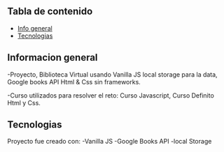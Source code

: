 ## Tabla de contenido 
* [Info general](#general-info)
* [Tecnologias](#Tecnologias)

## Informacion general 
-Proyecto, Biblioteca Virtual usando Vanilla JS local storage para la data, Google books API Html & Css sin frameworks.

-Curso utilizados para resolver el reto: Curso Javascript, Curso Definito Html y Css.

## Tecnologias 
Proyecto fue creado con: 
-Vanilla JS 
-Google Books API
-local Storage 